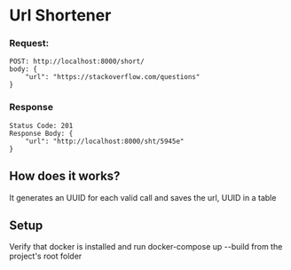 # Url Shortener

### Request:
    POST: http://localhost:8000/short/
    body: {
        "url": "https://stackoverflow.com/questions"
    }

### Response
    Status Code: 201
    Response Body: {
        "url": "http://localhost:8000/sht/5945e"
    }


## How does it works?

It generates an UUID for each valid call and saves
the url, UUID in a table

## Setup

Verify that docker is installed and run docker-compose up --build from the project's root folder